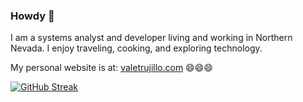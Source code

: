 ### Howdy 👋

I am a systems analyst and developer living and working in Northern Nevada. I enjoy traveling, cooking, and exploring technology.

My personal website is at: [valetrujillo.com](https://valetrujillo.com/) 😄😄😄

<!--
**vale-tech/vale-tech** is a ✨ _special_ ✨ repository because its `README.md` (this file) appears on your GitHub profile.

Here are some ideas to get you started:

- 🔭 I’m currently working on ...
- 🌱 I’m currently learning ...
- 👯 I’m looking to collaborate on ...
- 🤔 I’m looking for help with ...
- 💬 Ask me about ...
- 📫 How to reach me: ...
- 😄 Pronouns: ...
- ⚡ Fun fact: ...
-->

[![GitHub Streak](https://github-readme-streak-stats.herokuapp.com?user=vale-tech&theme=radical)](https://git.io/streak-stats)


